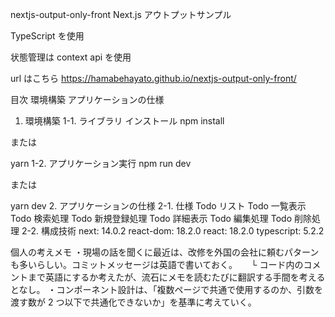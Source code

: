 nextjs-output-only-front
Next.js アウトプットサンプル

TypeScript を使用

状態管理は context api を使用

url はこちら https://hamabehayato.github.io/nextjs-output-only-front/

目次
環境構築
アプリケーションの仕様

1. 環境構築
   1-1. ライブラリ インストール
   npm install

または

yarn
1-2. アプリケーション実行
npm run dev

または

yarn dev 2. アプリケーションの仕様
2-1. 仕様
Todo リスト
Todo 一覧表示
Todo 検索処理
Todo 新規登録処理
Todo 詳細表示
Todo 編集処理
Todo 削除処理
2-2. 構成技術
next: 14.0.2
react-dom: 18.2.0
react: 18.2.0
typescript: 5.2.2

個人の考えメモ
・現場の話を聞くに最近は、改修を外国の会社に頼むパターンも多いらしい。コミットメッセージは英語で書いておく。
　 └ コード内のコメントまで英語にするか考えたが、流石にメモを読むたびに翻訳する手間を考えるとなし。
・コンポーネント設計は、「複数ページで共通で使用するのか、引数を渡す数が 2 つ以下で共通化できないか」を基準に考えていく。
